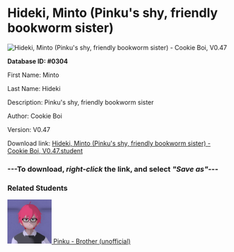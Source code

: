 # Hideki, Minto (Pinku's shy, friendly bookworm sister)

<img src="Files/Hideki, Minto (Pinku's shy, friendly bookworm sister).png" title="Hideki, Minto (Pinku's shy, friendly bookworm sister) - Cookie Boi, V0.47">

**Database ID: #0304**

First Name: Minto

Last Name: Hideki

Description: Pinku's shy, friendly bookworm sister

Author: Cookie Boi

Version: V0.47

Download link: <a href="https://raw.githubusercontent.com/Arbiter1223/Daigaku-Gurashi-Custom-Students/master/Files/Student Files/Hideki%2C%20Minto%20(Pinku's%20shy%2C%20friendly%20bookworm%20sister)%20-%20Cookie%20Boi%2C%20V0.47.student">Hideki, Minto (Pinku's shy, friendly bookworm sister) - Cookie Boi, V0.47.student</a>

### ---**To download, _right-click_ the link, and select _"Save as"_**---

### Related Students

<a href="Hideki, Pinku (A friendly positive guy).md"><img src="Files/Thumbs/Hideki, Pinku (A friendly positive guy).png" height="100" width="100" title="Hideki, Pinku (A friendly positive guy) - YamiToast, V0.47"></a><a href="Hideki, Pinku (A friendly positive guy).md"> Pinku - Brother (unofficial)</a>

